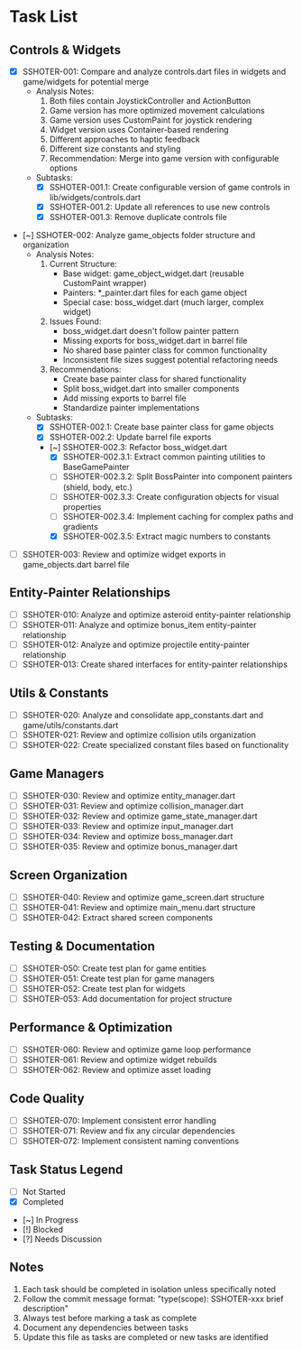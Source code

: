 # Task List

## Controls & Widgets
- [x] SSHOTER-001: Compare and analyze controls.dart files in widgets and game/widgets for potential merge
  - Analysis Notes:
    1. Both files contain JoystickController and ActionButton
    2. Game version has more optimized movement calculations
    3. Game version uses CustomPaint for joystick rendering
    4. Widget version uses Container-based rendering
    5. Different approaches to haptic feedback
    6. Different size constants and styling
    7. Recommendation: Merge into game version with configurable options
  - Subtasks:
    - [x] SSHOTER-001.1: Create configurable version of game controls in lib/widgets/controls.dart
    - [x] SSHOTER-001.2: Update all references to use new controls
    - [x] SSHOTER-001.3: Remove duplicate controls file
- [~] SSHOTER-002: Analyze game_objects folder structure and organization
  - Analysis Notes:
    1. Current Structure:
       - Base widget: game_object_widget.dart (reusable CustomPaint wrapper)
       - Painters: *_painter.dart files for each game object
       - Special case: boss_widget.dart (much larger, complex widget)
    2. Issues Found:
       - boss_widget.dart doesn't follow painter pattern
       - Missing exports for boss_widget.dart in barrel file
       - No shared base painter class for common functionality
       - Inconsistent file sizes suggest potential refactoring needs
    3. Recommendations:
       - Create base painter class for shared functionality
       - Split boss_widget.dart into smaller components
       - Add missing exports to barrel file
       - Standardize painter implementations
  - Subtasks:
    - [x] SSHOTER-002.1: Create base painter class for game objects
    - [x] SSHOTER-002.2: Update barrel file exports
    - [~] SSHOTER-002.3: Refactor boss_widget.dart
      - [x] SSHOTER-002.3.1: Extract common painting utilities to BaseGamePainter
      - [ ] SSHOTER-002.3.2: Split BossPainter into component painters (shield, body, etc.)
      - [ ] SSHOTER-002.3.3: Create configuration objects for visual properties
      - [ ] SSHOTER-002.3.4: Implement caching for complex paths and gradients
      - [x] SSHOTER-002.3.5: Extract magic numbers to constants
- [ ] SSHOTER-003: Review and optimize widget exports in game_objects.dart barrel file

## Entity-Painter Relationships
- [ ] SSHOTER-010: Analyze and optimize asteroid entity-painter relationship
- [ ] SSHOTER-011: Analyze and optimize bonus_item entity-painter relationship
- [ ] SSHOTER-012: Analyze and optimize projectile entity-painter relationship
- [ ] SSHOTER-013: Create shared interfaces for entity-painter relationships

## Utils & Constants
- [ ] SSHOTER-020: Analyze and consolidate app_constants.dart and game/utils/constants.dart
- [ ] SSHOTER-021: Review and optimize collision utils organization
- [ ] SSHOTER-022: Create specialized constant files based on functionality

## Game Managers
- [ ] SSHOTER-030: Review and optimize entity_manager.dart
- [ ] SSHOTER-031: Review and optimize collision_manager.dart
- [ ] SSHOTER-032: Review and optimize game_state_manager.dart
- [ ] SSHOTER-033: Review and optimize input_manager.dart
- [ ] SSHOTER-034: Review and optimize boss_manager.dart
- [ ] SSHOTER-035: Review and optimize bonus_manager.dart

## Screen Organization
- [ ] SSHOTER-040: Review and optimize game_screen.dart structure
- [ ] SSHOTER-041: Review and optimize main_menu.dart structure
- [ ] SSHOTER-042: Extract shared screen components

## Testing & Documentation
- [ ] SSHOTER-050: Create test plan for game entities
- [ ] SSHOTER-051: Create test plan for game managers
- [ ] SSHOTER-052: Create test plan for widgets
- [ ] SSHOTER-053: Add documentation for project structure

## Performance & Optimization
- [ ] SSHOTER-060: Review and optimize game loop performance
- [ ] SSHOTER-061: Review and optimize widget rebuilds
- [ ] SSHOTER-062: Review and optimize asset loading

## Code Quality
- [ ] SSHOTER-070: Implement consistent error handling
- [ ] SSHOTER-071: Review and fix any circular dependencies
- [ ] SSHOTER-072: Implement consistent naming conventions

## Task Status Legend
- [ ] Not Started
- [x] Completed
- [~] In Progress
- [!] Blocked
- [?] Needs Discussion

## Notes
1. Each task should be completed in isolation unless specifically noted
2. Follow the commit message format: "type(scope): SSHOTER-xxx brief description"
3. Always test before marking a task as complete
4. Document any dependencies between tasks
5. Update this file as tasks are completed or new tasks are identified 
